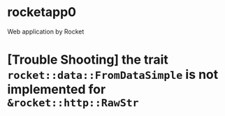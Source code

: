 # rocketapp0
Web application by Rocket

# [Trouble Shooting] the trait `rocket::data::FromDataSimple` is not implemented for `&rocket::http::RawStr`

